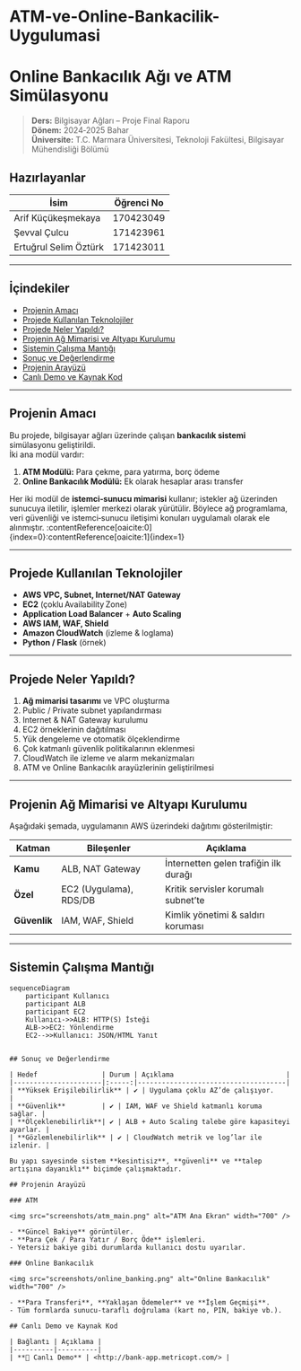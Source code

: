 # ATM-ve-Online-Bankacilik-Uygulumasi
# Online Bankacılık Ağı ve ATM Simülasyonu

> **Ders:** Bilgisayar Ağları – Proje Final Raporu  
> **Dönem:** 2024‑2025 Bahar  
> **Üniversite:** T.C. Marmara Üniversitesi, Teknoloji Fakültesi, Bilgisayar Mühendisliği Bölümü

## Hazırlayanlar

| İsim | Öğrenci No |
| ---- | ---------- |
| Arif Küçükeşmekaya | 170423049 |
| Şevval Çulcu | 171423961 |
| Ertuğrul Selim Öztürk | 171423011 |

---

## İçindekiler
- [Projenin Amacı](#projenin-amacı)
- [Projede Kullanılan Teknolojiler](#projede-kullanılan-teknolojiler)
- [Projede Neler Yapıldı?](#projede-neler-yapıldı)
- [Projenin Ağ Mimarisi ve Altyapı Kurulumu](#projenin-ağ-mimarisi-ve-altyapı-kurulumu)
- [Sistemin Çalışma Mantığı](#sistemin-çalışma-mantığı)
- [Sonuç ve Değerlendirme](#sonuç-ve-değerlendirme)
- [Projenin Arayüzü](#projenin-arayüzü)
- [Canlı Demo ve Kaynak Kod](#canlı-demo-ve-kaynak-kod)

---

## Projenin Amacı
Bu projede, bilgisayar ağları üzerinde çalışan **bankacılık sistemi** simülasyonu geliştirildi.  
İki ana modül vardır:

1. **ATM Modülü:** Para çekme, para yatırma, borç ödeme  
2. **Online Bankacılık Modülü:** Ek olarak hesaplar arası transfer

Her iki modül de **istemci‑sunucu mimarisi** kullanır; istekler ağ üzerinden sunucuya iletilir, işlemler merkezi olarak yürütülir. Böylece ağ programlama, veri güvenliği ve istemci‑sunucu iletişimi konuları uygulamalı olarak ele alınmıştır. :contentReference[oaicite:0]{index=0}:contentReference[oaicite:1]{index=1}

---

## Projede Kullanılan Teknolojiler
- **AWS VPC, Subnet, Internet/NAT Gateway**
- **EC2** (çoklu Availability Zone)
- **Application Load Balancer** + **Auto Scaling**
- **AWS IAM, WAF, Shield**
- **Amazon CloudWatch** (izleme & loglama)
- **Python / Flask** (örnek)  
  <!-- ihtiyaç duyduğun dil/çatıları buraya ekleyebilirsin -->

---

## Projede Neler Yapıldı?
1. **Ağ mimarisi tasarımı** ve VPC oluşturma  
2. Public / Private subnet yapılandırması  
3. Internet & NAT Gateway kurulumu  
4. EC2 örneklerinin dağıtılması  
5. Yük dengeleme ve otomatik ölçeklendirme  
6. Çok katmanlı güvenlik politikalarının eklenmesi  
7. CloudWatch ile izleme ve alarm mekanizmaları  
8. ATM ve Online Bankacılık arayüzlerinin geliştirilmesi

---

## Projenin Ağ Mimarisi ve Altyapı Kurulumu
Aşağıdaki şemada, uygulamanın AWS üzerindeki dağıtımı gösterilmiştir:

<!-- görsel: aws_mimari.png -->

| Katman | Bileşenler | Açıklama |
| ------ | ---------- | -------- |
| **Kamu** | ALB, NAT Gateway | İnternetten gelen trafiğin ilk durağı |
| **Özel** | EC2 (Uygulama), RDS/DB | Kritik servisler korumalı subnet’te |
| **Güvenlik** | IAM, WAF, Shield | Kimlik yönetimi & saldırı koruması |

---

## Sistemin Çalışma Mantığı
```mermaid
sequenceDiagram
    participant Kullanıcı
    participant ALB
    participant EC2
    Kullanıcı->>ALB: HTTP(S) İsteği
    ALB->>EC2: Yönlendirme
    EC2-->>Kullanıcı: JSON/HTML Yanıt


## Sonuç ve Değerlendirme

| Hedef                | Durum | Açıklama                            |
|----------------------|:-----:|-------------------------------------|
| **Yüksek Erişilebilirlik** | ✔️ | Uygulama çoklu AZ’de çalışıyor.      |
| **Güvenlik**         | ✔️ | IAM, WAF ve Shield katmanlı koruma sağlar. |
| **Ölçeklenebilirlik**| ✔️ | ALB + Auto Scaling talebe göre kapasiteyi ayarlar. |
| **Gözlemlenebilirlik** | ✔️ | CloudWatch metrik ve log’lar ile izlenir. |

Bu yapı sayesinde sistem **kesintisiz**, **güvenli** ve **talep artışına dayanıklı** biçimde çalışmaktadır.

## Projenin Arayüzü

### ATM

<img src="screenshots/atm_main.png" alt="ATM Ana Ekran" width="700" />

- **Güncel Bakiye** görüntüler.
- **Para Çek / Para Yatır / Borç Öde** işlemleri.
- Yetersiz bakiye gibi durumlarda kullanıcı dostu uyarılar.

### Online Bankacılık

<img src="screenshots/online_banking.png" alt="Online Bankacılık" width="700" />

- **Para Transferi**, **Yaklaşan Ödemeler** ve **İşlem Geçmişi**.
- Tüm formlarda sunucu‑taraflı doğrulama (kart no, PIN, bakiye vb.).

## Canlı Demo ve Kaynak Kod

| Bağlantı | Açıklama |
|----------|----------|
| **🔗 Canlı Demo** | <http://bank-app.metricopt.com/> |

